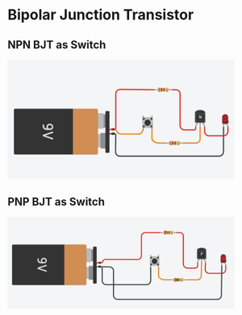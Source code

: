 # Bipolar Junction Transistor
## NPN BJT as Switch
<img src="images/npn-switch.gif" width="450" />

## PNP BJT as Switch
<img src="images/bjt-pnp-switch.gif" width="450" />
